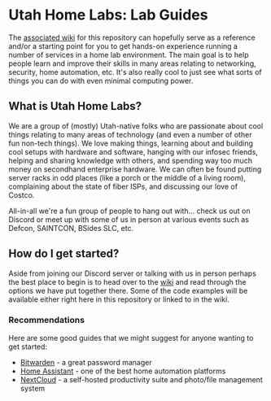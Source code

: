 # Utah Home Labs: Lab Guides

The [associated wiki](https://github.com/uthomelabs/guides/wiki) for this repository can hopefully serve as a reference and/or a starting point for you to get hands-on experience running a number of services in a home lab environment. The main goal is to help people learn and improve their skills in many areas relating to networking, security, home automation, etc. It's also really cool to just see what sorts of things you can do with even minimal computing power.

## What is Utah Home Labs?

We are a group of (mostly) Utah-native folks who are passionate about cool things relating to many areas of technology (and even a number of other fun non-tech things). We love making things, learning about and building cool setups with hardware and software, hanging with our infosec friends, helping and sharing knowledge with others, and spending way too much money on secondhand enterprise hardware. We can often be found putting server racks in odd places (like a porch or the middle of a living room), complaining about the state of fiber ISPs, and discussing our love of Costco.

All-in-all we're a fun group of people to hang out with... check us out on Discord or meet up with some of us in person at various events such as Defcon, SAINTCON, BSides SLC, etc.

## How do I get started?

Aside from joining our Discord server or talking with us in person perhaps the best place to begin is to head over to the [wiki](https://github.com/uthomelabs/guides/wiki) and read through the options we have put together there. Some of the code examples will be available either right here in this repository or linked to in the wiki.

### Recommendations

Here are some good guides that we might suggest for anyone wanting to get started:

* [Bitwarden](https://github.com/uthomelabs/guides/wiki/Bitwarden) - a great password manager
* [Home Assistant](https://github.com/uthomelabs/guides/wiki/Home-Assistant-%28Docker%29) - one of the best home automation platforms
* [NextCloud](https://github.com/uthomelabs/guides/wiki/NextCloud) - a self-hosted productivity suite and photo/file management system